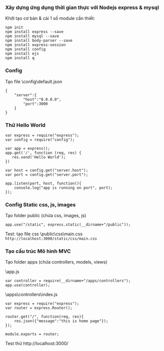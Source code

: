 ### Xây dựng ứng dụng thời gian thực với Nodejs express & mysql
Khởi tạo cơ bản & cài 1 số module cần thiết:
```
npm init
npm install express --save
npm install mysql --save
npm install body-parser --save
npm install express-session
npm install config
npm install ejs
npm install q
```

### Config
Tạo file \config\default.json
```
{
	"server":{
		"host":"0.0.0.0",
		"port":3000
	}
}
```

### Thử Hello World
```
var express = require("express");
var config = require("config");

var app = express();
app.get('/', function (req, res) {
   res.send('Hello World');
})

var host = config.get("server.host");
var port = config.get("server.port");

app.listen(port, host, function(){
	console.log("app is running on port", port);
});
```

### Config Static css, js, images
Tạo folder public (chứa css, images, js)
```
app.use("/static", express.static(__dirname+"/public"));
```

Test: tạo file css \public\css\main.css
```http://localhost:3000/static/css/main.css```

### Tạo cấu trúc Mô hình MVC
Tạo folder apps (chứa controllers, models, views)

\app.js
```
var controller = require(__dirname+"/apps/controllers"); 
app.use(controller);
```

\apps\controllers\index.js
```
var express = require("express");
var router = express.Router();

router.get("/", function(req, res){
	res.json({"message":"this is home page"});
});

module.exports = router;
```

Test thử http://localhost:3000/



